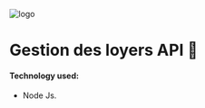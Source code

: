 ![logo](https://fnam.co.ma/wp-content/uploads/2014/03/TAWFIQ.jpg)

# Gestion des loyers API 🚀

#### Technology used:

- Node Js.
